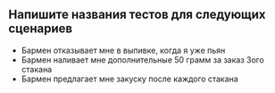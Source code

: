 ## Напишите названия тестов для следующих сценариев
* Бармен отказывает мне в выпивке, когда я уже пьян
* Бармен наливает мне дополнительные 50 грамм за заказ 3ого стакана
* Бармен предлагает мне закуску после каждого стакана
